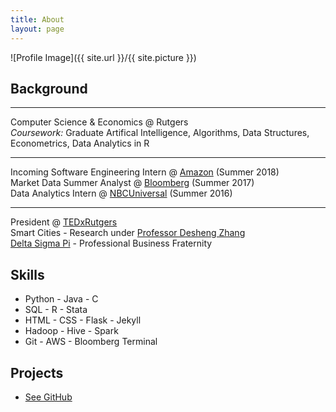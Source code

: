 ```yaml
---
title: About
layout: page
---
```

![Profile Image]({{ site.url }}/{{ site.picture }})

<h2>Background</h2>

<hr>
<p> Computer Science &amp; Economics @ Rutgers<br>
	<i>Coursework:</i> Graduate Artifical Intelligence, Algorithms, Data Structures, Econometrics, Data Analytics in R

<hr>
<p> Incoming Software Engineering Intern @ <a href="https://amazon.com" target="_blank">Amazon</a> (Summer 2018)<br>
	Market Data Summer Analyst @ <a href="https://bloomberg.com" target="_blank">Bloomberg</a> (Summer 2017)<br>
	Data Analytics Intern @ <a href="https://nbcuniversal.com" target="_blank">NBCUniversal</a> (Summer 2016) </p>

<hr>
<p> President @ <a href="http://tedxrutgers.com" target="_blank">TEDxRutgers</a> <br>
	Smart Cities - Research under <a href="https://www.cs.rutgers.edu/~dz220/" target="_blank">Professor Desheng Zhang</a><br>
	<a href="https://rutgersdsp.org" target="_blank">Delta Sigma Pi</a> - Professional Business Fraternity </p>

<h2>Skills</h2>

<ul class="skill-list">
	<li>Python - Java - C </li>
	<li>SQL - R - Stata</li>
	<li>HTML - CSS - Flask - Jekyll</li>
	<li>Hadoop - Hive - Spark</li>
	<li>Git - AWS - Bloomberg Terminal</li>
</ul>

<h2>Projects</h2>

<ul>
	<li><a href="https://github.com/hershpatel" target="_blank">See GitHub</a></li>
</ul>
